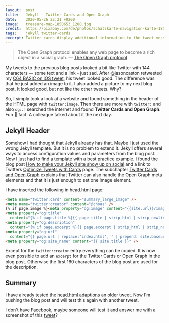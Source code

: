 ```yaml
---
layout:  post
title:   Jekyll — Twitter Cards and Open Graph
date:    2020-05-26 22:21 +0200
image:   treasure-map-1850653_1280.jpg
credit:  https://pixabay.com/de/photos/schatzkarte-navigation-karte-1850653/
tags:    jekyll twitter-cards
excerpt: Twitter cards display additional information to the tweet message, such as pictures, videos, audio and download links. This makes the tweet more eye catching than a text-only tweet.
---
```


> The Open Graph protocol enables any web page to become a rich object in a social graph. — [The Open Graph protocol]

My tweets to the previous blog posts looked a bit like Twitter with 144 characters — some text and a link - just sad. After @jasoncaston retweeted my [C64 BASIC on iOS tweet], his tweet looked good. The difference was that he just added an image to it. I also added a picture to my next blog post. It looked good, but not like the other tweets. Why?

So, I simply took a look at a website and found something in the header of the HTML page with `twitter:image`. Then there are more with `twitter:` and also `og:`. I searched the internet and found __Twitter Cards and Open Graph__. Fun 🥳 fact: A colleague talked about it the next day.

## Jekyll Header

Somehow I had thought that Jekyll already has that. Maybe I just used the wrong Jekyll template. But it is no problem to extend it. Jekyll offers several ways to access configuration values and parameters from the blog post. Now I just had to find a template with a best practice example. I found the blog post [How to make your Jekyll site show up on social] and a link to Twitters [Optimize Tweets with Cards] page. The subchapter [Twitter Cards and Open Graph] explains that Twitter can also handle the Open Graph meta elements and that it is just enough to set one image element.

I have inserted the following in head.html page:

```html
<meta name="twitter:card" content="summary_large_image" />
<meta name="twitter:creator" content="@choas" />
{% if page.image %}<meta property="og:image" content="{{site.url}}/images/{{page.image}}" />{% endif %}
<meta property="og:title"
  content="{% if page.title %}{{ page.title | strip_html | strip_newlines | truncate: 160 }}{% else %}{{ site.title }}{% endif %}">
<meta property="og:description"
  content="{% if page.excerpt %}{{ page.excerpt | strip_html | strip_newlines | truncate: 160 }}{% else %}{{ site.description }}{% endif %}">
<meta property="og:url"
  content="{{ page.url | replace:'index.html','' | prepend: site.baseurl | prepend: site.url }}" />
<meta property="og:site_name" content="{{ site.title }}" />
```

Except for the `twitter:creator` entry everything can be copied. It is now even possible to add an `excerpt` for the Twitter Cards or Open Graph in the blog post. Otherwise the first 160 characters of the blog post are used for the description.

## Summary

I have already tested the [head.html adaptions] an older tweet. Now I'm pushing the blog post and will test this again with another tweet.

I don't have Facebook, maybe someone will test it and answer me with a screenshot of this [tweet]?

[The Open Graph protocol]: https://ogp.me/
[C64 BASIC on iOS tweet]: https://twitter.com/jasoncaston/status/1264124593616424962
[How to make your Jekyll site show up on social]: http://aramzs.github.io/jekyll/social-media/2015/11/11/be-social-with-jekyll.html
[Twitter Cards and Open Graph]: https://developer.twitter.com/en/docs/tweets/optimize-with-cards/guides/getting-started#twitter-cards-and-open-graph
[Optimize Tweets with Cards]: https://developer.twitter.com/en/docs/tweets/optimize-with-cards/guides/getting-started
[head.html adaptions]: https://github.com/choas/choas.github.io/commit/66462ece41f128df8fbd344792cfc2510d0d5b44
[tweet]: https://twitter.com/choas/status/1265383243504857098
